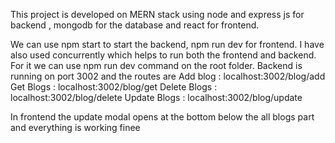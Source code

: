 This project is developed on MERN stack using node and express js for backend , mongodb for the database and react for frontend.

We can use npm start to start the backend, npm run dev for frontend. I have also used concurrently which helps to run both the frontend and backend. For it we can use npm run dev command on
the root folder. 
Backend is running on port 3002 and the routes are
Add blog : localhost:3002/blog/add
Get Blogs  : localhost:3002/blog/get
Delete Blogs : localhost:3002/blog/delete
Update Blogs : localhost:3002/blog/update

In frontend the update modal opens at the bottom below the all blogs part and everything is working finee

